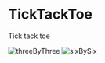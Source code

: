 # TickTackToe
Tick tack toe 

![threeByThree](https://user-images.githubusercontent.com/4231144/168414198-8163ef97-ad08-4ab0-b572-36de022bd0ff.gif)
![sixBySix](https://user-images.githubusercontent.com/4231144/168414203-0d9400c2-d316-45fc-81ea-971e1dfff324.gif)
